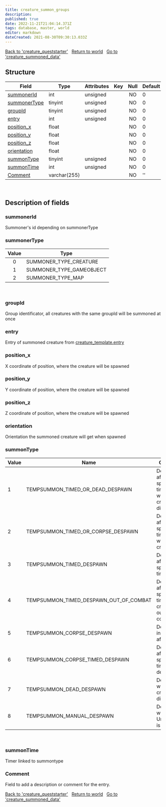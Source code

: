 ```yaml
---
title: creature_summon_groups
description: 
published: true
date: 2022-11-21T21:04:14.371Z
tags: database, master, world
editor: markdown
dateCreated: 2021-08-30T09:30:13.033Z
---
```


<a href="https://trinitycore.info/en/database/master/world/creature_queststarter" class="mt-5 v-btn v-btn--depressed v-btn--flat v-btn--outlined theme--light v-size--default darkblue--text text--lighten-3"><span class="v-btn__content"><i aria-hidden="true" class="v-icon notranslate v-icon--left mdi mdi-arrow-left theme--light"></i><span>Back to 'creature_queststarter'</span></span></a>&nbsp;&nbsp;&nbsp;<a href="https://trinitycore.info/en/database/master/world/home" class="mt-5 v-btn v-btn--depressed v-btn--flat v-btn--outlined theme--light v-size--default darkblue--text text--lighten-3"><span class="v-btn__content"><i aria-hidden="true" class="v-icon notranslate v-icon--left mdi mdi-home-outline theme--light"></i><span>Return to world</span></span></a>&nbsp;&nbsp;&nbsp;<a href="https://trinitycore.info/en/database/master/world/creature_summoned_data" class="mt-5 v-btn v-btn--depressed v-btn--flat v-btn--outlined theme--light v-size--default darkblue--text text--lighten-3"><span class="v-btn__content"><span>Go to 'creature_summoned_data'</span><i aria-hidden="true" class="v-icon notranslate v-icon--right mdi mdi-arrow-right theme--light"></i></span></a>

## Structure

| Field | Type | Attributes | Key | Null | Default | Extra | Comment |
| --- | --- | --- | :---: | :---: | --- | --- | --- |
| [summonerId](#summonerid) | int | unsigned |  | NO | 0 |  |  |
| [summonerType](#summonertype) | tinyint | unsigned |  | NO | 0 |  |  |
| [groupId](#groupid) | tinyint | unsigned |  | NO | 0 |  |  |
| [entry](#entry) | int | unsigned |  | NO | 0 |  |  |
| [position_x](#position_x) | float |  |  | NO | 0 |  |  |
| [position_y](#position_y) | float |  |  | NO | 0 |  |  |
| [position_z](#position_z) | float |  |  | NO | 0 |  |  |
| [orientation](#orientation) | float |  |  | NO | 0 |  |  |
| [summonType](#summontype) | tinyint | unsigned |  | NO | 0 |  |  |
| [summonTime](#summontime) | int | unsigned |  | NO | 0 |  |  |
| [Comment](#comment) | varchar(255) |  |  | NO | '' |  |  |
&nbsp;
## Description of fields

### summonerId
Summoner's id depending on summonerType
&nbsp;

### summonerType
| Value | Type |
| :---: | ---- |
| 0 | SUMMONER_TYPE_CREATURE |
| 1 | SUMMONER_TYPE_GAMEOBJECT |
| 2 | SUMMONER_TYPE_MAP |
&nbsp;

### groupId
Group identificator, all creatures with the same groupId will be summoned at once
&nbsp;

### entry
Entry of summoned creature from [creature_template.entry](/en/database/master/world/creature_template#entry)
&nbsp;

### position_x
X coordinate of position, where the creature will be spawned
&nbsp;

### position_y
Y coordinate of position, where the creature will be spawned
&nbsp;

### position_z
Z coordinate of position, where the creature will be spawned
&nbsp;

### orientation
Orientation the summoned creature will get when spawned
&nbsp;

### summonType
| Value | Name | Comments |
| ----- | ---- | -------- |
| 1 | TEMPSUMMON_TIMED_OR_DEAD_DESPAWN | Despawns after a specified time OR when the creature disappears |
| 2 | TEMPSUMMON_TIMED_OR_CORPSE_DESPAWN | Despawns after a specified time OR when the creature dies |
| 3 | TEMPSUMMON_TIMED_DESPAWN | Despawns after a specified time |
| 4 | TEMPSUMMON_TIMED_DESPAWN_OUT_OF_COMBAT | Despawns after a specified time after the creature is out of combat |
| 5 | TEMPSUMMON_CORPSE_DESPAWN | Despawns instantly after death |
| 6 | TEMPSUMMON_CORPSE_TIMED_DESPAWN | Despawns after a specified time after death |
| 7 | TEMPSUMMON_DEAD_DESPAWN | Despawns when the creature disappears |
| 8 | TEMPSUMMON_MANUAL_DESPAWN | Despawns when UnSummon() is called |
&nbsp;

### summonTime
Timer linked to summontype
&nbsp;

### Comment
Field to add a description or comment for the entry.
&nbsp;

<a href="https://trinitycore.info/en/database/master/world/creature_queststarter" class="mt-5 v-btn v-btn--depressed v-btn--flat v-btn--outlined theme--light v-size--default darkblue--text text--lighten-3"><span class="v-btn__content"><i aria-hidden="true" class="v-icon notranslate v-icon--left mdi mdi-arrow-left theme--light"></i><span>Back to 'creature_queststarter'</span></span></a>&nbsp;&nbsp;&nbsp;<a href="https://trinitycore.info/en/database/master/world/home" class="mt-5 v-btn v-btn--depressed v-btn--flat v-btn--outlined theme--light v-size--default darkblue--text text--lighten-3"><span class="v-btn__content"><i aria-hidden="true" class="v-icon notranslate v-icon--left mdi mdi-home-outline theme--light"></i><span>Return to world</span></span></a>&nbsp;&nbsp;&nbsp;<a href="https://trinitycore.info/en/database/master/world/creature_summoned_data" class="mt-5 v-btn v-btn--depressed v-btn--flat v-btn--outlined theme--light v-size--default darkblue--text text--lighten-3"><span class="v-btn__content"><span>Go to 'creature_summoned_data'</span><i aria-hidden="true" class="v-icon notranslate v-icon--right mdi mdi-arrow-right theme--light"></i></span></a>
